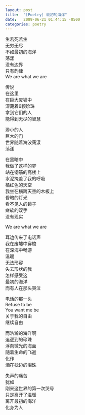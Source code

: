 ```yaml
---
layout: post
title:  "[Poetry] 最初的海洋"
date:   2009-06-21 01:44:15 -0500
categories: poetry
---
```


生若死若生\
无穷无尽\
不如最初的海洋\
荡漾\
没有边界\
只有韵律\
We are what we are

传说\
在这里\
在巨大废墟中\
深藏着6颗珍珠\
拿到它们的人\
能得到无尽的智慧

渺小的人\
巨大的门\
世界随着海波荡漾\
荡漾

在黑暗中\
我做了这样的梦\
站在钢筋的高楼上\
水泥掩盖了我的呼吸\
橘红色的天空\
我坐在横跨天空的木板上\
昏暗的灯光\
看不见人的镜子\
瘫软的双手\
没有现实

We are what we are

耳边传来了电话声\
我在废墟中穿梭\
在深海中畅游\
温暖\
无法形容\
失去形状的我\
怎样感受这\
最初的海洋\
而有人在那头哭泣

电话的那一头\
Refuse to be\
You want me be\
关于我的自由\
继续自由

而浩瀚的海洋啊\
追逐到的珍珠\
浮向微光的海面\
随着生命的飞逝\
化作\
洒在枕边的泪珠

失声的痛苦\
犹如\
刚来这世界的第一次哭号\
只是离开了温暖\
离开最初的海洋\
化身为人
